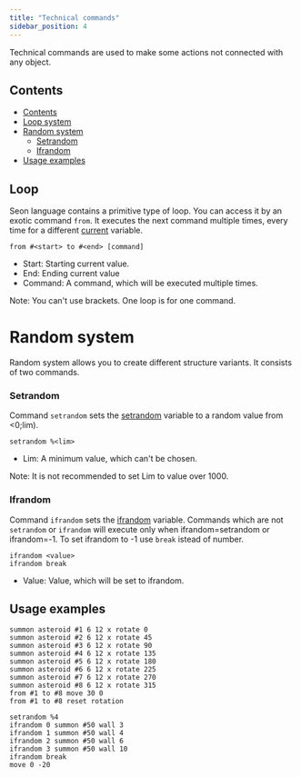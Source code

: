 ```yaml
---
title: "Technical commands"
sidebar_position: 4
---
```


Technical commands are used to make some actions not connected with any object.

## Contents

-   [Contents](#contents)
-   [Loop system](#loop-system)
-   [Random system](#random-system)
    -   [Setrandom](#setrandom)
    -   [Ifrandom](#ifrandom)
-   [Usage examples](#usage-examples)

## Loop

Seon language contains a primitive type of loop. You can access it by
an exotic command `from`. It executes the next command multiple times, every time for
a different [current](./#interpreter-variables) variable.

```text showLineNumbers
from #<start> to #<end> [command]
```

-   Start: Starting current value.
-   End: Ending current value
-   Command: A command, which will be executed multiple times.

Note: You can't use brackets. One loop is for one command.

# Random system

Random system allows you to create different structure variants.
It consists of two commands.

### Setrandom

Command `setrandom` sets the [setrandom](./#interpreter-variables) variable
to a random value from <0;lim).

```text showLineNumbers
setrandom %<lim>
```

-   Lim: A minimum value, which can't be chosen.

Note: It is not recommended to set Lim to value over 1000.

### Ifrandom

Command `ifrandom` sets the [ifrandom](./#interpreter-variables) variable.
Commands which are not `setrandom` or `ifrandom` will execute only when ifrandom=setrandom or ifrandom=-1.
To set ifrandom to -1 use `break` istead of number.

```text showLineNumbers
ifrandom <value>
ifrandom break
```

-   Value: Value, which will be set to ifrandom.

## Usage examples

```text showLineNumbers
summon asteroid #1 6 12 x rotate 0
summon asteroid #2 6 12 x rotate 45
summon asteroid #3 6 12 x rotate 90
summon asteroid #4 6 12 x rotate 135
summon asteroid #5 6 12 x rotate 180
summon asteroid #6 6 12 x rotate 225
summon asteroid #7 6 12 x rotate 270
summon asteroid #8 6 12 x rotate 315
from #1 to #8 move 30 0
from #1 to #8 reset rotation

setrandom %4
ifrandom 0 summon #50 wall 3
ifrandom 1 summon #50 wall 4
ifrandom 2 summon #50 wall 6
ifrandom 3 summon #50 wall 10
ifrandom break
move 0 -20
```
